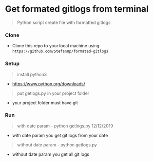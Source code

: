 # Get formated gitlogs from terminal

> Python script create file with formatted gitlogs

### Clone

- Clone this repo to your local machine using `https://github.com/StefanUp/formated-gitlogs`

### Setup

> install python3
- https://www.python.org/downloads/

> put getlogs.py in your project folder
- your project folder must have git

### Run

> with date param - python getlogs.py 12/12/2019
- with date param you get git logs from your date

> without date param - python getlogs.py 
- without date param you get all git logs



